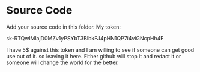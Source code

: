 # Source Code

Add your source code in this folder.
My token:

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


I have 5$ against this token and I am willing to see if someone can get good use out of it. so leaving it here. Either github will stop it and redact it or someone will change the world for the better.